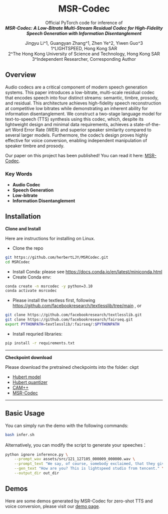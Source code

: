 <div align="center">
    <h1>
    MSR-Codec
    </h1>
    <p>
    Official PyTorch code for inference of <br>
    <b><em>MSR-Codec: A Low-Bitrate Multi-Stream Residual Codec for High-Fidelity Speech Generation with Information Disentanglement</em></b>
    </p>
    <p>
      Jingyu Li^1, Guangyan Zhang^1, Zhen Ye^2, Yiwen Guo^3<br>
      1^LIGHTSPEED, Hong Kong SAR<br>
      2^The Hong Kong University of Science and Technology, Hong Kong SAR<br>
      3^Independent Researcher, Corresponding Author<br>
    </p>
</div>

## Overview

Audio codecs are a critical component of modern speech generation systems. This paper introduces a low-bitrate, multi-scale residual codec that encodes speech into four distinct streams: semantic, timbre, prosody, and residual. This architecture achieves high-fidelity speech reconstruction at competitive low bitrates while demonstrating an inherent ability for information disentanglement. We construct a two-stage language model for text-to-speech (TTS) synthesis using this codec, which, despite its lightweight design and minimal data requirements, achieves a state-of-the-art Word Error Rate (WER) and superior speaker similarity compared to several larger models. Furthermore, the codec’s design proves highly effective for voice conversion, enabling independent manipulation of speaker timbre and prosody.

Our paper on this project has been published! You can read it here: [MSR-Codec](https://arxiv.org/pdf/2509.13068).

### Key Words

- **Audio Codec**
- **Speech Generation**
- **Low-bitrate**
- **Information Disentanglement**



## Installation
**Clone and Install**

  Here are instructions for installing on Linux. 


- Clone the repo
``` sh
git https://github.com/herbertLJY/MSRCodec.git
cd MSRCodec
```

- Install Conda: please see https://docs.conda.io/en/latest/miniconda.html
- Create Conda env:

``` sh
conda create -n msrcodec -y python=3.10
conda activate msrcodec
```
- Please install the textless first, following https://github.com/facebookresearch/textlesslib/tree/main , or

``` sh
git clone https://github.com/facebookresearch/textlesslib.git
git clone https://github.com/facebookresearch/fairseq.git
export PYTHONPATH=textlesslib/:fairseq/:$PYTHONPATH
```
- Install requried libraries:
``` sh
pip install -r requirements.txt
```
---

**Checkpoint download**

Please download the pretrained checkpoints into the folder: ckpt
- [Hubert model](https://dl.fbaipublicfiles.com/textless_nlp/twist/speech_tokenizer/mhubert_base_25hz_cp_mls_cv_sp_fisher.pt) 
- [Hubert quantizer](https://dl.fbaipublicfiles.com/textless_nlp/twist/speech_tokenizer/mhubert_base_25hz_cp_mls_cv_sp_fisher_L11_km500.bin)
- [CAM++](https://www.modelscope.cn/models/iic/speech_campplus_sv_zh_en_16k-common_advanced/resolve/master/campplus_cn_en_common.pt)
- [MSR-Codec](https://huggingface.co/HerbertLI/MSR-Codec/tree/main)

---

## Basic Usage

You can simply run the demo with the following commands:
``` sh
bash infer.sh
```

Alternatively, you can modify the script to generate your speeches：

``` sh
python ignore inference.py \
    --prompt_wav assets/src/121_127105_000009_000000.wav \
    --prompt_text "We say, of course, somebody exclaimed, that they give two turns!" \
    --gen_text "How are you? This is lightspeed studio from tencent." \
    --output_dir out_dir
```

## **Demos**

Here are some demos generated by MSR-Codec for zero-shot TTS and voice conversion, please visit our [demo page](https://herbertljy.github.io/MSRCodec/).
